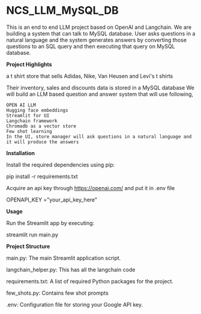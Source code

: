 # NCS_LLM_MySQL_DB
This is an end to end LLM project based on OpenAI and Langchain. We are building a system that can talk to MySQL database. User asks questions in a natural language and the system generates answers by converting those questions to an SQL query and then executing that query on MySQL database.

**Project Highlights**

 a t shirt store that sells Adidas, Nike, Van Heusen and Levi's t shirts

Their inventory, sales and discounts data is stored in a MySQL database
We will build an LLM based question and answer system that will use following,


    OPEN AI LLM
    Hugging face embeddings
    Streamlit for UI
    Langchain framework
    Chromadb as a vector store
    Few shot learning
    In the UI, store manager will ask questions in a natural language and it will produce the answers



**Installation**

Install the required dependencies using pip:

pip install -r requirements.txt

Acquire an api key through https://openai.com/ and put it in .env file

OPENAPI_KEY ="your_api_key_here"

**Usage**

Run the Streamlit app by executing:

streamlit run main.py

**Project Structure**


main.py: The main Streamlit application script.

langchain_helper.py: This has all the langchain code

requirements.txt: A list of required Python packages for the project.

few_shots.py: Contains few shot prompts

.env: Configuration file for storing your Google API key.
